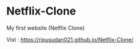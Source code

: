 # Netflix-Clone
My first website (Netflix Clone)


Vist : https://ripusudan021.github.io/Netflix-Clone/
